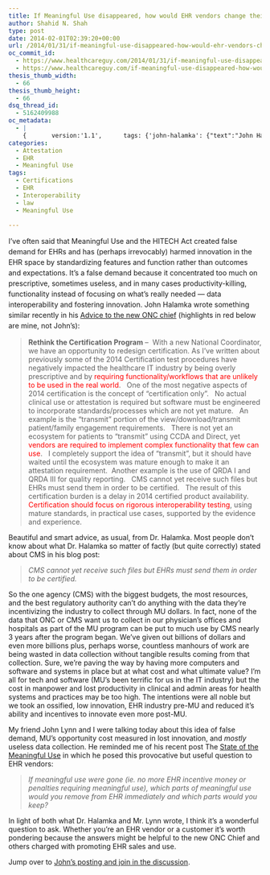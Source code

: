 ```yaml
---
title: If Meaningful Use disappeared, how would EHR vendors change their products?
author: Shahid N. Shah
type: post
date: 2014-02-01T02:39:20+00:00
url: /2014/01/31/if-meaningful-use-disappeared-how-would-ehr-vendors-change-their-products/
oc_commit_id:
  - https://www.healthcareguy.com/2014/01/31/if-meaningful-use-disappeared-how-would-ehr-vendors-change-their-products/1478770852
  - https://www.healthcareguy.com/if-meaningful-use-disappeared-how-would-ehr-vendors-change-their-products/1420197723
thesis_thumb_width:
  - 66
thesis_thumb_height:
  - 66
dsq_thread_id:
  - 5162409988
oc_metadata:
  - |
    {		version:'1.1',		tags: {'john-halamka': {"text":"John Halamka","slug":"john-halamka","source":{"_className":"SocialTag","url":"http://d.opencalais.com/dochash-1/915e3401-d10c-3ac0-a538-f83a3d0f7cc2/SocialTag/5","subjectURL":null,"type":{"_className":"ArtifactType","url":"http://s.opencalais.com/1/type/tag/SocialTag","name":"SocialTag"},"name":"John Halamka","makeMeATag":true,"importance":1,"normalizedRelevance":1},"bucketName":"blacklisted","bucketPlacement":"user","_className":"Tag"}, 'john-lynn': {"text":"John Lynn","slug":"john-lynn","source":{"_className":"Entity","url":"http://d.opencalais.com/pershash-1/5be8963a-b048-3599-b780-85630d2c8317","subjectURL":null,"type":{"_className":"ArtifactType","url":"http://s.opencalais.com/1/type/em/e/Person","name":"Person"},"name":"John Lynn","rawRelevance":0.742,"normalizedRelevance":0.742},"bucketName":"blacklisted","bucketPlacement":"user","_className":"Tag"}, 'ehr': {"text":"EHR","slug":"ehr","source":null,"bucketName":"current","bucketPlacement":"auto","_className":"Tag"}, 'law': {"text":"Law","slug":"law","source":null,"bucketName":"current","bucketPlacement":"auto","_className":"Tag"}, 'interoperability': {"text":"Interoperability","slug":"interoperability","source":null,"bucketName":"current","bucketPlacement":"auto","_className":"Tag"}, 'meaningful-use': {"text":"Meaningful Use","slug":"meaningful-use","source":null,"bucketName":"current","bucketPlacement":"auto","_className":"Tag"}, 'certifications': {"text":"Certifications","slug":"certifications","source":null,"bucketName":"current","bucketPlacement":"auto","_className":"Tag"}}	}
categories:
  - Attestation
  - EHR
  - Meaningful Use
tags:
  - Certifications
  - EHR
  - Interoperability
  - law
  - Meaningful Use

---
```

<span style="line-height: 1.5em;">I&#8217;ve often said that Meaningful Use and the HITECH Act created false demand for EHRs and has (perhaps irrevocably) harmed innovation in the EHR space by standardizing features and function rather than outcomes and expectations. It&#8217;s a false demand because it concentrated too much on prescriptive, sometimes useless, and in many cases productivity-killing, functionality instead of focusing on what&#8217;s really needed &#8212; data interoperability and fostering innovation. John Halamka wrote something similar recently in his </span><a style="line-height: 1.5em;" href="http://geekdoctor.blogspot.com/2014/01/advice-to-new-national-coordinator.html">Advice to the new ONC chief</a> (highlights in red below are mine, not John&#8217;s)<span style="line-height: 1.5em;">:</span>

> **Rethink the Certification Program** &#8211;  With a new National Coordinator, we have an opportunity to redesign certification. As I&#8217;ve written about previously some of the 2014 Certification test procedures have negatively impacted the healthcare IT industry by being overly prescriptive and by <span style="color: #ff0000;">requiring functionality/workflows that are unlikely to be used in the real world</span>.   One of the most negative aspects of 2014 certification is the concept of &#8220;certification only&#8221;.   No actual clinical use or attestation is required but software must be engineered to incorporate standards/processes which are not yet mature.   An example is the &#8220;transmit&#8221; portion of the view/download/transmit patient/family engagement requirements.   There is not yet an ecosystem for patients to &#8220;transmit&#8221; using CCDA and Direct, yet <span style="color: #ff0000;">vendors are required to implement complex functionality that few can use</span>.   I completely support the idea of &#8220;transmit&#8221;, but it should have waited until the ecosystem was mature enough to make it an attestation requirement.  Another example is the use of QRDA I and QRDA III for quality reporting.   CMS cannot yet receive such files but EHRs must send them in order to be certified.   The result of this certification burden is a delay in 2014 certified product availability.   <span style="color: #ff0000;">Certification should focus on rigorous interoperability testing</span>, using mature standards, in practical use cases, supported by the evidence and experience.

Beautiful and smart advice, as usual, from Dr. Halamka. Most people don&#8217;t know about what Dr. Halamka so matter of factly (but quite correctly) stated about CMS in his blog post:

> _CMS cannot yet receive such files but EHRs must send them in order to be certified._

So the one agency (CMS) with the biggest budgets, the most resources, and the best regulatory authority can&#8217;t do anything with the data they&#8217;re incentivizing the industry to collect through MU dollars. In fact, none of the data that ONC or CMS want us to collect in our physician&#8217;s offices and hospitals as part of the MU program can be put to much use by CMS nearly 3 years after the program began. We&#8217;ve given out billions of dollars and even more billions plus, perhaps worse, countless manhours of work are being wasted in data collection without tangible results coming from that collection. Sure, we&#8217;re paving the way by having more computers and software and systems in place but at what cost and what ultimate value? I&#8217;m all for tech and software (MU&#8217;s been terrific for us in the IT industry) but the cost in manpower and lost productivity in clinical and admin areas for health systems and practices may be too high. The intentions were all noble but we took an ossified, low innovation, EHR industry pre-MU and reduced it&#8217;s ability and incentives to innovate even more post-MU.

My friend John Lynn and I were talking today about this idea of false demand, MU&#8217;s opportunity cost measured in lost innovation, and _mostly_ useless data collection. He reminded me of his recent post The [State of the Meaningful Use][1] in which he posed this provocative but useful question to EHR vendors:

> _If meaningful use were gone (ie. no more EHR incentive money or penalties requiring meaningful use), which parts of meaningful use would you remove from EHR immediately and which parts would you keep?_

In light of both what Dr. Halamka and Mr. Lynn wrote, I think it&#8217;s a wonderful question to ask. Whether you&#8217;re an EHR vendor or a customer it&#8217;s worth pondering because the answers might be helpful to the new ONC Chief and others charged with promoting EHR sales and use.

Jump over to [John&#8217;s posting and join in the discussion][1].

 [1]: http://www.emrandehr.com/2014/01/30/the-state-of-the-meaningful-use/